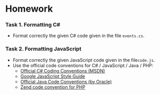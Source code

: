 # Homework


### Task 1. Formatting C#
*	Format correctly the given C# code given in the file `events.cs`.

### Task 2. Formatting JavaScript
*	Format correctly the given JavaScript code given in the file`code.js`.
*	Use the official code conventions for C# / JavaScript / Java / PHP:
	- [Official C# Coding Conventions (MSDN)](https://msdn.microsoft.com/en-us/library/ff926074.aspx)
	- [Google JavaScript Style Guide](http://google-styleguide.googlecode.com/svn/trunk/javascriptguide.xml?showone=Code_formatting)
	- [Official Java Code Conventions (by Oracle)](http://www.oracle.com/technetwork/java/javase/documentation/codeconvtoc-136057.html)
	- [Zend code convention for PHP](http://framework.zend.com/manual/1.12/en/coding-standard.html)